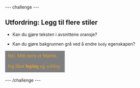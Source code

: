 --- challenge ---

## Utfordring: Legg til flere stiler

+ Kan du gjøre teksten i avsnittene oransje?

+ Kan du gjøre bakgrunnen grå ved å endre `body` egenskapen?

![skjermbilde](images/birthday-more-style.png)

--- /challenge ---